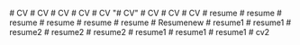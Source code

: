
#   C V  
 #   C V  
 #   C V  
 #   C V  
 #   C V  
 "# CV" 
#   C V  
 #   C V  
 #   C V  
 #   r e s u m e  
 #   r e s u m e  
 #   r e s u m e  
 #   r e s u m e  
 #   r e s u m e  
 #   r e s u m e  
 #   R e s u m e n e w  
 #   r e s u m e 1  
 #   r e s u m e 1  
 #   r e s u m e 2  
 #   r e s u m e 2  
 #   r e s u m e 2  
 #   r e s u m e 1  
 #   r e s u m e 1  
 #   r e s u m e 1  
 #   c v 2  
 